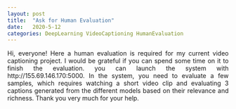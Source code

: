 ```yaml
---
layout: post
title:  "Ask for Human Evaluation"
date:   2020-5-12
categories: DeepLearning VideoCaptioning HumanEvaluation
---
```



<div class="grid-wrapper">
  <div style="grid-column: span 3;">
    <p align="justify">
Hi, everyone! Here a human evaluation is required for my current video captioning project. I would be grateful if you can spend some time on it to finish the evaluation. you can launch the system with http://155.69.146.170:5000. In the system, you need to evaluate a few samples, which requires watching a short video clip and evaluating 3 captions generated from the different models based on their relevance and richness. Thank you very much for your help.
    </p>
  </div>
</div>

